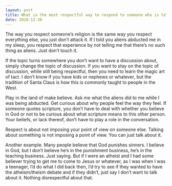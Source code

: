 ```yaml
---
layout: post
title: What is the most respectful way to respond to someone who is telling you something religious when you&#39;re an atheist?
date: 2018-12-30
---
```


<p>The way you respect someone’s religion is the same way you respect everything else, you just don’t attack it. If I told you aliens abducted me in my sleep, you respect that experience by not telling me that there’s no such thing as aliens. Just don’t touch it.</p><p>If the topic turns somewhere you don’t want to have a discussion about, simply change the topic of discussion. If you want to stay on the topic of discussion, while still being respectful, then you need to learn the magic art of tact. I don’t know if you have kids or nephews or whatever, but the tradition of Santa Claus is how this is commonly taught to people in the West.</p><p>Play in the land of make believe. Ask me what the aliens did to me while I was being abducted. Get curious about why people feel the way they feel. If someone quotes scripture, you don’t have to deal with whether you believe in God or not to be curious about what scripture means to this other person. Your beliefs, or lack thereof, don’t have to play a role in the conversation.</p><p>Respect is about not imposing your point of view on someone else. Talking about something is not imposing a point of view. You can just talk about it.</p><p>Another example. Many people believe that God punishes sinners. I believe in God, but I don’t believe he’s in the punishment business, he’s in the teaching business. Just saying. But if I were an atheist and I had some believer trying to get me to come to Jesus or whatever, as I was when I was a teenager, I’d do what I did back then, I’d try to see if they wanted to have the atheism/theism debate and if they didn’t, just say I don’t want to talk about it. Nothing disrespectful about that.</p>
